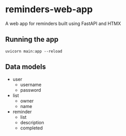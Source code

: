 # reminders-web-app

A web app for reminders built using FastAPI and HTMX


## Running the app

```
uvicorn main:app --reload
```


## Data models

* user
  * username
  * password
* list
  * owner
  * name
* reminder
  * list
  * description
  * completed